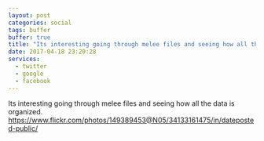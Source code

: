 ```yaml
---
layout: post
categories: social
tags: buffer
buffer: true
title: "Its interesting going through melee files and seeing how all the data is organized."
date: 2017-04-18 23:20:28
services: 
  - twitter
  - google
  - facebook
---
```

Its interesting going through melee files and seeing how all the data is organized. <a class="url" href="https://www.flickr.com/photos/149389453@N05/34133161475/in/dateposted-public/" rel="external nofollow" target="_blank">https://www.flickr.com/photos/149389453@N05/34133161475/in/dateposted-public/</a>
